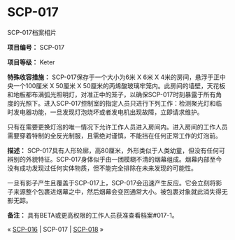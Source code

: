 # SCP-017
                        




SCP-017档案相片



**项目编号：** SCP-017

**项目等级：** Keter

**特殊收容措施：** SCP-017保存于一个大小为6米 X 6米 X 4米的房间，悬浮于正中央一个100厘米 X 50厘米 X 50厘米的丙烯酸玻璃牢笼内。此房间的墙壁，天花板和地板都布满弧光照明灯，对准正中的笼子，以确保SCP-017时刻暴露于所有角度的光照下。进入SCP-017控制室的指定人员只进行下列工作：检测聚光灯和临时发电器功能，一旦发现灯泡烧坏或者发电机出现故障，立即请求维护。

只有在需要更换灯泡的唯一情况下允许工作人员进入房间内。进入房间的工作人员需要穿着特制的全反光制服，且需绝对谨慎，不能挡在任何正常工作的灯泡前。

**描述：** SCP-017具有人形轮廓，高80厘米，外形类似于人类幼童，但没有任何可辨别的外貌特征。SCP-017身体似乎由一团模糊不清的烟幕组成。烟幕内部至今没有成功发现过任何实体物质，但不能完全排除在未来发现的可能性。

一旦有影子产生且覆盖于SCP-017上，SCP-017会迅速产生反应。它会立刻将影子来源整个包裹进烟幕之中，然后烟幕会变回通常大小。被包裹对象就此消失得无影无踪。

**备注：** 具有BETA或更高权限的工作人员获准查看档案#017-1。



« [SCP-016](/scp-016) | SCP-017 | [SCP-018](/scp-018) »





                    